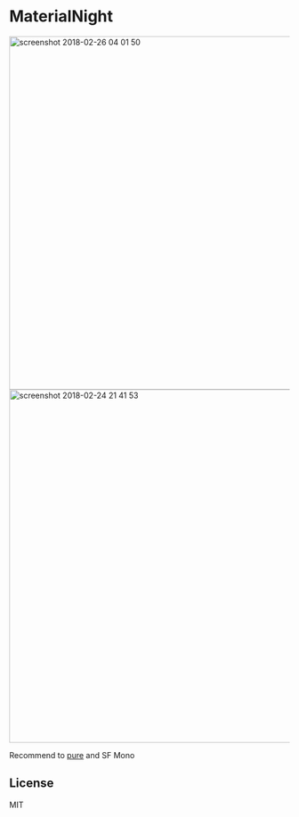 # MaterialNight

<img width="635" alt="screenshot 2018-02-26 04 01 50" src="https://user-images.githubusercontent.com/36245554/36645296-ce178302-1aa9-11e8-8eca-526c68803e1c.png">


<img width="635" alt="screenshot 2018-02-24 21 41 53" src="https://user-images.githubusercontent.com/9139177/36630541-8dcff7e2-19ab-11e8-8003-55bdc87bf7a4.png">

Recommend to [pure](https://github.com/sindresorhus/pure) and SF Mono

## License
MIT
